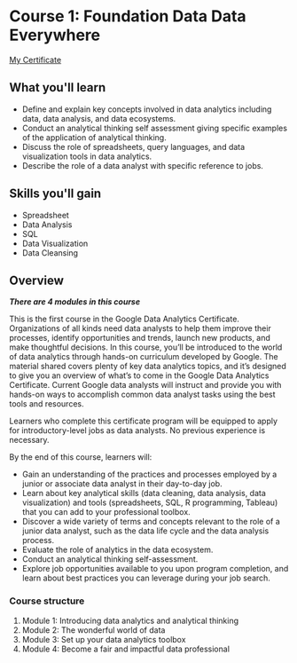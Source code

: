 # Course 1: Foundation Data Data Everywhere

[My Certificate](./Google_Data_Analytics_Course-1_Data-Data-Everywhere_certificate.pdf)

## What you'll learn

- Define and explain key concepts involved in data analytics including data, data analysis, and data ecosystems.
- Conduct an analytical thinking self assessment giving specific examples of the application of analytical thinking.
- Discuss the role of spreadsheets, query languages, and data visualization tools in data analytics.
- Describe the role of a data analyst with specific reference to jobs.

## Skills you'll gain

- Spreadsheet
- Data Analysis
- SQL
- Data Visualization
- Data Cleansing

## Overview

***There are 4 modules in this course***

This is the first course in the Google Data Analytics Certificate. Organizations of all kinds need data analysts to help them improve their processes, identify opportunities and trends, launch new products, and make thoughtful decisions. In this course, you’ll be introduced to the world of data analytics through hands-on curriculum developed by Google. The material shared covers plenty of key data analytics topics, and it’s designed to give you an overview of what’s to come in the Google Data Analytics Certificate. Current Google data analysts will instruct and provide you with hands-on ways to accomplish common data analyst tasks using the best tools and resources.

Learners who complete this certificate program will be equipped to apply for introductory-level jobs as data analysts. No previous experience is necessary.

By the end of this course, learners will:

- Gain an understanding of the practices and processes employed by a junior or associate data analyst in their day-to-day job.
- Learn about key analytical skills (data cleaning, data analysis, data visualization) and tools (spreadsheets, SQL, R programming, Tableau) that you can add to your professional toolbox.
- Discover a wide variety of terms and concepts relevant to the role of a junior data analyst, such as the data life cycle and the data analysis process.
- Evaluate the role of analytics in the data ecosystem.
- Conduct an analytical thinking self-assessment.
- Explore job opportunities available to you upon program completion, and learn about best practices you can leverage during your job search.

### Course structure

1. Module 1: Introducing data analytics and analytical thinking
2. Module 2: The wonderful world of data
3. Module 3: Set up your data analytics toolbox
4. Module 4: Become a fair and impactful data professional
